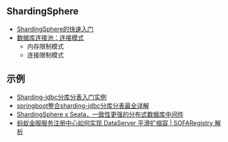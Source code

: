 ## ShardingSphere
- [ShardingSphere的快速入门](https://shardingsphere.apache.org/document/current/cn/quick-start/)
- [数据库连接池：连接模式](https://shardingsphere.apache.org/document/current/cn/features/sharding/principle/execute/)
    - 内存限制模式
    - 连接限制模式

## 示例
- [Sharding-jdbc分库分表入门实例](https://blog.csdn.net/wk52525/article/details/89020367)
- [springboot整合sharding-jdbc分库分表最全详解](https://blog.csdn.net/weixin_43168010/article/details/100215988)
- [ShardingSphere x Seata，一致性更强的分布式数据库中间件](https://developer.aliyun.com/article/712037)
- [蚂蚁金服服务注册中心如何实现 DataServer 平滑扩缩容 | SOFARegistry 解析](https://developer.aliyun.com/article/759414)